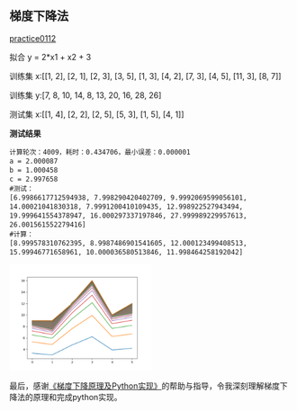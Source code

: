 ## 梯度下降法
[practice0112](https://github.com/morening/LearnML/blob/master/linear_regression/practice0112.py)

拟合 y = 2*x1 + x2 + 3

训练集 x:[[1, 2], [2, 1], [2, 3], [3, 5], [1, 3], [4, 2], [7, 3], [4, 5], [11, 3], [8, 7]]

训练集 y:[7, 8, 10, 14, 8, 13, 20, 16, 28, 26]

测试集 x:[[1, 4], [2, 2], [2, 5], [5, 3], [1, 5], [4, 1]]

**测试结果**
```
计算轮次：4009，耗时：0.434706，最小误差：0.000001
a = 2.000087
b = 1.000458
c = 2.997658
#测试：
[6.9986617712594938, 7.998290420402709, 9.9992069599056101, 14.00021041830318, 7.9991200410109435, 12.998922527943494, 19.999641554378947, 16.000297337197846, 27.999989229957613, 26.001561552279416]
#计算：
[8.999578310762395, 8.9987486901541605, 12.000123499408513, 15.99946771658961, 10.000036580513846, 11.998464258192042]
```

<img width="50%" height="50%" src="https://github.com/morening/LearnML/blob/master/snapshot/linear_regression/practice0112.png?raw=true" />

最后，感谢[《梯度下降原理及Python实现》](http://blog.csdn.net/programmer_wei/article/details/51941358)的帮助与指导，令我深刻理解梯度下降法的原理和完成python实现。
